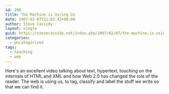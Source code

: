 ```yaml
---
id: 260
title: The Machine is Us/ing Us
date: 2007-02-07T21:03:43+00:00
author: Steve Cassidy
layout: single
guid: https://stevecassidy.net/index.php/2007/02/07/the-machine-is-using-us/
categories:
  - Uncategorized
tags:
  - teaching
  - web
---
```

Here's an excellent video talking about text, hypertext, touching on the internals of HTML and XML and how Web 2.0 has changed the role of the reader. The web is using us, to tag, classify and label the stuff we write so that we can find it.
